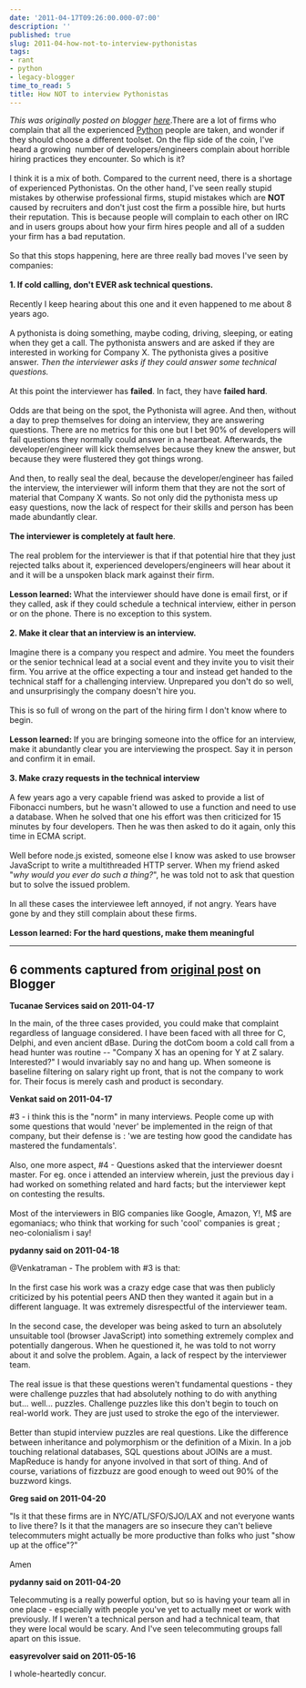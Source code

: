 ```yaml
---
date: '2011-04-17T09:26:00.000-07:00'
description: ''
published: true
slug: 2011-04-how-not-to-interview-pythonistas
tags:
- rant
- python
- legacy-blogger
time_to_read: 5
title: How NOT to interview Pythonistas
---
```


*This was originally posted on blogger [here](https://pydanny.blogspot.com/2011/04/how-not-to-interview-pythonistas.html)*.There are a lot of firms who complain that all the experienced <a href="http://python.org/">Python</a>&nbsp;people&nbsp;are taken, and wonder if they should choose a different toolset. On the flip side of the coin, I've heard a growing &nbsp;number of developers/engineers complain about horrible hiring practices they encounter. So which is it?<br /><br />I think it is a mix of both. Compared to the current need, there is a shortage of experienced Pythonistas. On the other hand, I've seen really stupid mistakes by otherwise professional firms, stupid mistakes which are <b>NOT</b> caused by recruiters and don't just cost the firm a possible hire, but hurts their reputation. This is because people will complain to each other on IRC and in users groups about how your firm hires people and all of a sudden your firm has a bad reputation.<br /><br />So that this stops happening, here are three really bad moves I've seen by companies:<br /><br /><b>1. If cold calling, don't EVER ask technical questions.</b><br /><br />Recently I keep hearing about this one and it even happened to me about 8 years ago.<br /><br />A pythonista is doing something, maybe coding, driving, sleeping, or eating when they get a call. The pythonista answers and are asked if they are interested in working for Company X. The pythonista gives a positive answer. <i>Then the interviewer asks if they could answer some technical questions.</i><br /><br />At this point the interviewer has <b>failed</b>. In fact, they have <b>failed hard</b>.<br /><br />Odds are that being on the spot, the Pythonista will agree. And then, without a day to prep themselves for doing an interview, they are answering questions. There are no metrics for this one but I bet 90% of developers will fail questions they normally could answer in a heartbeat. Afterwards, the developer/engineer will kick themselves because they knew the answer, but because they were flustered they got things wrong.<br /><br />And then, to really seal the deal, because the developer/engineer has failed the interview, the interviewer will inform them that they are not the sort of material that Company X wants. So not only did the pythonista mess up easy questions, now the lack of respect for their skills and person has been made abundantly clear.<br /><br /><b>The interviewer is completely at fault here</b>.<br /><br />The real problem for the interviewer is that if that potential hire that they just rejected talks about it, experienced developers/engineers will hear about it and it will be a unspoken black mark against their firm.<br /><br /><b>Lesson learned: </b>What the interviewer should have done is email first, or if they called, ask if they could schedule a technical interview, either in person or on the phone. There is no exception to this system.<br /><br /><b>2. Make it clear that an interview is an interview.</b><br /><br />Imagine there is a company you respect and admire. You meet the founders or the senior technical lead at a social event and they invite you to visit their firm. You arrive at the office expecting a tour and instead get handed to the technical staff for a challenging interview. Unprepared you don't do so well, and unsurprisingly the company doesn't hire you.<br /><br />This is so full of wrong on the part of the hiring firm I don't know where to begin.<br /><br /><b>Lesson learned: </b>If you are bringing someone into the office for an interview, make it abundantly clear you are interviewing the&nbsp;prospect. Say it in person and confirm it in email.<br /><br /><b>3. Make crazy requests in the technical interview</b><br /><br />A few years ago a very capable friend was asked to provide a list of Fibonacci numbers, but he wasn't allowed to use a function and need to use a database. When he solved that one his effort was then criticized for 15 minutes by four developers. Then he was then asked to do it again, only this time in ECMA script.<br /><br />Well before node.js existed, someone else I know was asked to use browser JavaScript to write a multithreaded HTTP server. When my friend asked "<i>why would you ever do such a thing?</i>", he was told not to ask that question but to solve the issued problem.<br /><br />In all these cases the interviewee left annoyed, if not angry. Years have gone by and they still complain about these firms.<br /><br /><b>Lesson learned: For the hard questions, make them meaningful</b>

---

## 6 comments captured from [original post](https://pydanny.blogspot.com/2011/04/how-not-to-interview-pythonistas.html) on Blogger

**Tucanae Services said on 2011-04-17**

In the main, of the three cases provided, you could make that complaint regardless of language considered. I have been faced with all three for C, Delphi, and even ancient dBase. During the dotCom boom a cold call from a head hunter was routine -- &quot;Company X has an opening for Y at Z salary. Interested?&quot; I would invariably say no and hang up. When someone is baseline filtering on salary right up front, that is not the company to work for. Their focus is merely cash and product is secondary.

**Venkat said on 2011-04-17**

#3 - i think this is the &quot;norm&quot; in many interviews. People come up with some questions that would 'never' be implemented in the reign of that company, but their defense is : 'we are testing how good the candidate has mastered the fundamentals'. <br /><br />Also, one more aspect, #4 - Questions asked that the interviewer doesnt master. For eg. once i attended an interview wherein, just the previous day i had worked on something related and hard facts; but the interviewer kept on contesting the results.<br /><br />Most of the interviewers in BIG companies like Google, Amazon, Y!, M$ are egomaniacs; who think that working for such 'cool' companies is great ; neo-colonialism i say!

**pydanny said on 2011-04-18**

@Venkatraman - The problem with #3 is that:<br /><br />In the first case his work was a crazy edge case that was then publicly criticized by his potential peers AND then they wanted it again but in a different language. It was extremely disrespectful of the interviewer team. <br /><br />In the second case, the developer was being asked to turn an absolutely unsuitable tool (browser JavaScript) into something extremely complex and potentially dangerous. When he questioned it, he was told to not worry about it and solve the problem. Again, a lack of respect by the interviewer team.<br /><br />The real issue is that these questions weren't fundamental questions - they were challenge puzzles that had absolutely nothing to do with anything but... well... puzzles. Challenge puzzles like this don't begin to touch on real-world work. They are just used to stroke the ego of the interviewer.<br /><br />Better than stupid interview puzzles are real questions. Like the difference between inheritance and polymorphism or the definition of a Mixin. In a job touching relational databases, SQL questions about JOINs are a must.  MapReduce is handy for anyone involved in that sort of thing. And of course, variations of fizzbuzz are good enough to weed out 90% of the buzzword kings.

**Greg said on 2011-04-20**

&quot;Is it that these firms are in NYC/ATL/SFO/SJO/LAX and not everyone wants to live there? Is it that the managers are so insecure they can't believe telecommuters might actually be more productive than folks who just &quot;show up at the office&quot;?&quot;<br /><br />Amen

**pydanny said on 2011-04-20**

Telecommuting is a really powerful option, but so is having your team all in one place - especially with people you've yet to actually meet or work with previously. If I weren't a technical person and had a technical team, that they were local would be scary. And I've seen telecommuting groups fall apart on this issue.

**easyrevolver said on 2011-05-16**

I whole-heartedly concur.

